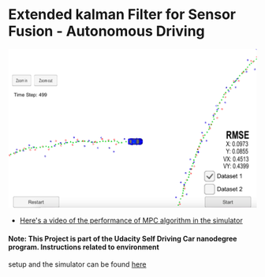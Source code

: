 # Extended kalman Filter for Sensor Fusion - Autonomous Driving

[//]: # (Image References)

[video1]: ./ekf_sim.mov "VideoEKF"
[image1]: ./ekf_1.png "ekf car1"

![alt text][image1]

* [Here's a video of the performance of MPC algorithm in the simulator][video1]


#### Note: This Project is part of the Udacity Self Driving Car nanodegree program. Instructions related to environment 
setup and the simulator can be found [here](https://github.com/udacity/CarND-Extended-Kalman-Filter-Project)

